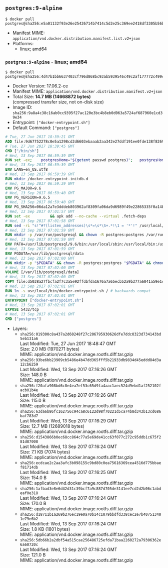 ## `postgres:9-alpine`

```console
$ docker pull postgres@sha256:e5a01132f93e26e25426714b7414c5d2e25c369ee2418df3305b56b151a959eb
```

-	Manifest MIME: `application/vnd.docker.distribution.manifest.list.v2+json`
-	Platforms:
	-	linux; amd64

### `postgres:9-alpine` - linux; amd64

```console
$ docker pull postgres@sha256:4d47b1bb6637403cf796d868bc93ab5939546c49c2af177772c499ccf11615a1
```

-	Docker Version: 17.06.2-ce
-	Manifest MIME: `application/vnd.docker.distribution.manifest.v2+json`
-	Total Size: **14.7 MB (14668872 bytes)**  
	(compressed transfer size, not on-disk size)
-	Image ID: `sha256:9a8a4c38c16ab0cc9395f27ac120e3bc4b8eb0d063a5724af687960e1cd39e34`
-	Entrypoint: `["docker-entrypoint.sh"]`
-	Default Command: `["postgres"]`

```dockerfile
# Tue, 27 Jun 2017 18:39:21 GMT
ADD file:9d67752278c0e5a1298cd2d6603ebaaab2aa342e27ddf191ee0fde138f82698c in / 
# Tue, 27 Jun 2017 18:39:45 GMT
CMD ["/bin/sh"]
# Wed, 13 Sep 2017 06:59:39 GMT
RUN set -ex; 	postgresHome="$(getent passwd postgres)"; 	postgresHome="$(echo "$postgresHome" | cut -d: -f6)"; 	[ "$postgresHome" = '/var/lib/postgresql' ]; 	mkdir -p "$postgresHome"; 	chown -R postgres:postgres "$postgresHome"
# Wed, 13 Sep 2017 06:59:39 GMT
ENV LANG=en_US.utf8
# Wed, 13 Sep 2017 06:59:39 GMT
RUN mkdir /docker-entrypoint-initdb.d
# Wed, 13 Sep 2017 06:59:39 GMT
ENV PG_MAJOR=9.6
# Wed, 13 Sep 2017 06:59:40 GMT
ENV PG_VERSION=9.6.5
# Wed, 13 Sep 2017 06:59:40 GMT
ENV PG_SHA256=06da12a7e3dddeb803962af8309fa06da9d6989f49e22865335f0a14bad0744c
# Wed, 13 Sep 2017 07:01:57 GMT
RUN set -ex 		&& apk add --no-cache --virtual .fetch-deps 		ca-certificates 		openssl 		tar 		&& wget -O postgresql.tar.bz2 "https://ftp.postgresql.org/pub/source/v$PG_VERSION/postgresql-$PG_VERSION.tar.bz2" 	&& echo "$PG_SHA256 *postgresql.tar.bz2" | sha256sum -c - 	&& mkdir -p /usr/src/postgresql 	&& tar 		--extract 		--file postgresql.tar.bz2 		--directory /usr/src/postgresql 		--strip-components 1 	&& rm postgresql.tar.bz2 		&& apk add --no-cache --virtual .build-deps 		bison 		coreutils 		dpkg-dev dpkg 		flex 		gcc 		libc-dev 		libedit-dev 		libxml2-dev 		libxslt-dev 		make 		openssl-dev 		perl 		perl-ipc-run 		util-linux-dev 		zlib-dev 		&& cd /usr/src/postgresql 	&& awk '$1 == "#define" && $2 == "DEFAULT_PGSOCKET_DIR" && $3 == "\"/tmp\"" { $3 = "\"/var/run/postgresql\""; print; next } { print }' src/include/pg_config_manual.h > src/include/pg_config_manual.h.new 	&& grep '/var/run/postgresql' src/include/pg_config_manual.h.new 	&& mv src/include/pg_config_manual.h.new src/include/pg_config_manual.h 	&& gnuArch="$(dpkg-architecture --query DEB_BUILD_GNU_TYPE)" 	&& wget -O config/config.guess 'https://git.savannah.gnu.org/cgit/config.git/plain/config.guess?id=7d3d27baf8107b630586c962c057e22149653deb' 	&& wget -O config/config.sub 'https://git.savannah.gnu.org/cgit/config.git/plain/config.sub?id=7d3d27baf8107b630586c962c057e22149653deb' 	&& ./configure 		--build="$gnuArch" 		--enable-integer-datetimes 		--enable-thread-safety 		--enable-tap-tests 		--disable-rpath 		--with-uuid=e2fs 		--with-gnu-ld 		--with-pgport=5432 		--with-system-tzdata=/usr/share/zoneinfo 		--prefix=/usr/local 		--with-includes=/usr/local/include 		--with-libraries=/usr/local/lib 				--with-openssl 		--with-libxml 		--with-libxslt 	&& make -j "$(nproc)" world 	&& make install-world 	&& make -C contrib install 		&& runDeps="$( 		scanelf --needed --nobanner --recursive /usr/local 			| awk '{ gsub(/,/, "\nso:", $2); print "so:" $2 }' 			| sort -u 			| xargs -r apk info --installed 			| sort -u 	)" 	&& apk add --no-cache --virtual .postgresql-rundeps 		$runDeps 		bash 		su-exec 		tzdata 	&& apk del .fetch-deps .build-deps 	&& cd / 	&& rm -rf 		/usr/src/postgresql 		/usr/local/share/doc 		/usr/local/share/man 	&& find /usr/local -name '*.a' -delete
# Wed, 13 Sep 2017 07:01:58 GMT
RUN sed -ri "s!^#?(listen_addresses)\s*=\s*\S+.*!\1 = '*'!" /usr/local/share/postgresql/postgresql.conf.sample
# Wed, 13 Sep 2017 07:01:59 GMT
RUN mkdir -p /var/run/postgresql && chown -R postgres:postgres /var/run/postgresql && chmod 2777 /var/run/postgresql
# Wed, 13 Sep 2017 07:01:59 GMT
ENV PATH=/usr/lib/postgresql/9.6/bin:/usr/local/sbin:/usr/local/bin:/usr/sbin:/usr/bin:/sbin:/bin
# Wed, 13 Sep 2017 07:01:59 GMT
ENV PGDATA=/var/lib/postgresql/data
# Wed, 13 Sep 2017 07:02:00 GMT
RUN mkdir -p "$PGDATA" && chown -R postgres:postgres "$PGDATA" && chmod 777 "$PGDATA" # this 777 will be replaced by 700 at runtime (allows semi-arbitrary "--user" values)
# Wed, 13 Sep 2017 07:02:00 GMT
VOLUME [/var/lib/postgresql/data]
# Wed, 13 Sep 2017 07:02:00 GMT
COPY file:d5038a27fbcfa2f7c3a5e92ffdbfda1676a7a65ecb52a9b377a6041a59e1c1d7 in /usr/local/bin/ 
# Wed, 13 Sep 2017 07:02:01 GMT
RUN ln -s usr/local/bin/docker-entrypoint.sh / # backwards compat
# Wed, 13 Sep 2017 07:02:01 GMT
ENTRYPOINT ["docker-entrypoint.sh"]
# Wed, 13 Sep 2017 07:02:01 GMT
EXPOSE 5432/tcp
# Wed, 13 Sep 2017 07:02:01 GMT
CMD ["postgres"]
```

-	Layers:
	-	`sha256:019300c8a437a2d60248f27c206795930626dfe7ddc0323d734143bd5eb131a6`  
		Last Modified: Tue, 27 Jun 2017 18:48:47 GMT  
		Size: 2.0 MB (1970271 bytes)  
		MIME: application/vnd.docker.image.rootfs.diff.tar.gzip
	-	`sha256:93be6bb23909cb5486e4b47dd365fff5b21933db9834d45eddd84d3a12cb6259`  
		Last Modified: Wed, 13 Sep 2017 07:16:26 GMT  
		Size: 148.0 B  
		MIME: application/vnd.docker.image.rootfs.diff.tar.gzip
	-	`sha256:f20afa908bd6c8e4ea7ef53c65d9fa4aac1aec524d9ebd1af252102facb01b4e`  
		Last Modified: Wed, 13 Sep 2017 07:16:26 GMT  
		Size: 115.0 B  
		MIME: application/vnd.docker.image.rootfs.diff.tar.gzip
	-	`sha256:63da6b86fc162756c94ca8c6122d98f70221d5ca74b8d343b13cd686baf783d7`  
		Last Modified: Wed, 13 Sep 2017 07:16:29 GMT  
		Size: 12.7 MB (12689018 bytes)  
		MIME: application/vnd.docker.image.rootfs.diff.tar.gzip
	-	`sha256:d1543866b0ec68cc864c77a5e69de41cc63f077c272c95ddb1c675f281d87008`  
		Last Modified: Wed, 13 Sep 2017 07:16:24 GMT  
		Size: 7.1 KB (7074 bytes)  
		MIME: application/vnd.docker.image.rootfs.diff.tar.gzip
	-	`sha256:ecdcae2c2aa3afc3b098155c9bd80c0ea75616369cea4516d775bbaef81714db`  
		Last Modified: Wed, 13 Sep 2017 07:16:25 GMT  
		Size: 154.0 B  
		MIME: application/vnd.docker.image.rootfs.diff.tar.gzip
	-	`sha256:1afbad3e8e6d42d31c39bcf7a9c887d705de3141ee7cd2d2b06c1abdeaf0e318`  
		Last Modified: Wed, 13 Sep 2017 07:16:24 GMT  
		Size: 170.0 B  
		MIME: application/vnd.docker.image.rootfs.diff.tar.gzip
	-	`sha256:d18711b1a269b276ec19e0a70b14c1079bbdfd338cec2e7b407513401e79e6b2`  
		Last Modified: Wed, 13 Sep 2017 07:16:24 GMT  
		Size: 1.8 KB (1801 bytes)  
		MIME: application/vnd.docker.image.rootfs.diff.tar.gzip
	-	`sha256:5db66b2a2dbf54a515cae256486725efda71baa2260272a79306362e6a60720c`  
		Last Modified: Wed, 13 Sep 2017 07:16:24 GMT  
		Size: 121.0 B  
		MIME: application/vnd.docker.image.rootfs.diff.tar.gzip
